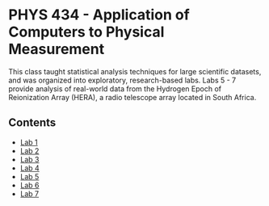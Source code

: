 # PHYS 434 - Application of Computers to Physical Measurement

This class taught statistical analysis techniques for large scientific datasets,
and was organized into exploratory, research-based labs. Labs 5 - 7 provide 
analysis of real-world data from the Hydrogen Epoch of Reionization Array
(HERA), a radio telescope array located in South Africa.

## Contents

- [Lab 1](https://0xSiO.github.io/phys-434/Lab%201/lab_1.html)
- [Lab 2](https://0xSiO.github.io/phys-434/Lab%202/lab_2.html)
- [Lab 3](https://0xSiO.github.io/phys-434/Lab%203/lab_3.html)
- [Lab 4](https://0xSiO.github.io/phys-434/Lab%204/lab_4.html)
- [Lab 5](https://0xSiO.github.io/phys-434/Lab%205/lab_5.html)
- [Lab 6](https://0xSiO.github.io/phys-434/Lab%206/lab_6.html)
- [Lab 7](https://0xSiO.github.io/phys-434/Lab%207/lab_7.html)
